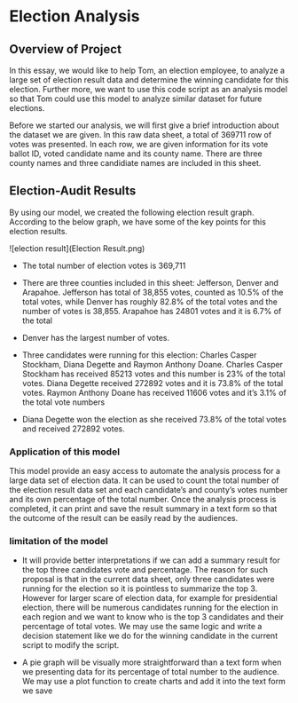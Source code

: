 # Election Analysis 

## Overview of Project

In this essay, we would like to help Tom, an election employee, to analyze a large set of election result data and determine the winning candidate for this election. Further more, we want to use this code script as an analysis model so that Tom could use this model to analyze similar dataset for future elections.

Before we started our analysis, we will first give a brief introduction about the dataset we are given. In this raw data sheet, a total of 369711 row of votes was presented. In each row, we are given information for its vote ballot ID, voted candidate name and its county name. There are three county names and three candidiate names are included in this sheet.

## Election-Audit Results
By using our model, we created the following election result graph. According to the below graph, we have some of the key points for this election results. 

![election result](Election Result.png)

- The total number of election votes is 369,711

- There are three counties included in this sheet: Jefferson, Denver and Arapahoe. Jefferson has total of 38,855 votes, counted as 10.5% of the total votes, while Denver has roughly 82.8% of the total votes and the number of votes is 38,855. Arapahoe has 24801 votes and it is 6.7% of the total 

- Denver has the largest number of votes. 

- Three candidates were running for this election: Charles Casper Stockham, Diana Degette and Raymon Anthony Doane. Charles Casper Stockham has received 85213 votes and this number is 23% of the total votes. Diana Degette received 272892 votes and it is 73.8% of the total votes. Raymon Anthony Doane has received 11606 votes and it’s 3.1% of the total vote numbers

- Diana Degette won the election as she received 73.8% of the total votes and received 272892 votes.

### Application of this model 
This model provide an easy access to automate the analysis process for a large data set of election data. It can be used to count the total number of the election result data set and each candidate’s and county’s votes number and its own percentage of the total number. Once the analysis process is completed, it can print and save the result summary in a text form so that the outcome of the result can be easily read by the audiences. 

### limitation of the model 
- It will provide better interpretations if we can add a summary result for the top three candidates vote and percentage. The reason for such proposal is that in the current data sheet, only three candidates were running for the election so it is pointless to summarize the top 3. However for larger scare of election data, for example for presidential election, there will be numerous candidates running for the election in each region and we want to know who is the top 3 candidates and their percentage of total votes. We may use the same logic and write a decision statement like we do for the winning candidate in the current script to modify the script.

- A pie graph will be visually more straightforward than a text form when we presenting data for its percentage of total number to the audience. We may use a plot function to create charts and add it into the text form we save

